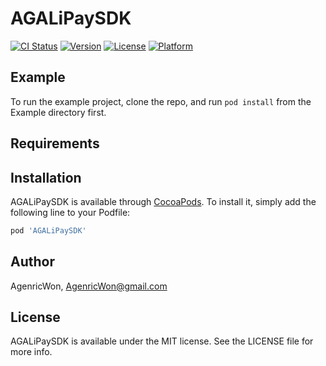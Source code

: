 # AGALiPaySDK

[![CI Status](https://img.shields.io/travis/AgenricWon/AGALiPaySDK.svg?style=flat)](https://travis-ci.org/AgenricWon/AGALiPaySDK)
[![Version](https://img.shields.io/cocoapods/v/AGALiPaySDK.svg?style=flat)](https://cocoapods.org/pods/AGALiPaySDK)
[![License](https://img.shields.io/cocoapods/l/AGALiPaySDK.svg?style=flat)](https://cocoapods.org/pods/AGALiPaySDK)
[![Platform](https://img.shields.io/cocoapods/p/AGALiPaySDK.svg?style=flat)](https://cocoapods.org/pods/AGALiPaySDK)

## Example

To run the example project, clone the repo, and run `pod install` from the Example directory first.

## Requirements

## Installation

AGALiPaySDK is available through [CocoaPods](https://cocoapods.org). To install
it, simply add the following line to your Podfile:

```ruby
pod 'AGALiPaySDK'
```

## Author

AgenricWon, AgenricWon@gmail.com

## License

AGALiPaySDK is available under the MIT license. See the LICENSE file for more info.
